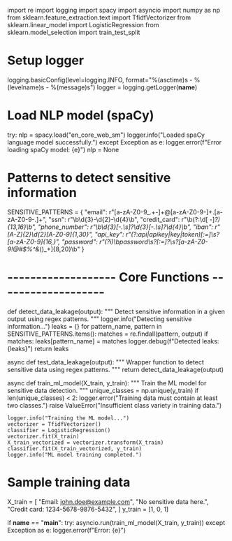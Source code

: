 import re
import logging
import spacy
import asyncio
import numpy as np
from sklearn.feature_extraction.text import TfidfVectorizer
from sklearn.linear_model import LogisticRegression
from sklearn.model_selection import train_test_split

# Setup logger
logging.basicConfig(level=logging.INFO, format="%(asctime)s - %(levelname)s - %(message)s")
logger = logging.getLogger(__name__)

# Load NLP model (spaCy)
try:
    nlp = spacy.load("en_core_web_sm")
    logger.info("Loaded spaCy language model successfully.")
except Exception as e:
    logger.error(f"Error loading spaCy model: {e}")
    nlp = None

# Patterns to detect sensitive information
SENSITIVE_PATTERNS = {
    "email": r"[a-zA-Z0-9_.+-]+@[a-zA-Z0-9-]+\.[a-zA-Z0-9-.]+",
    "ssn": r"\b\d{3}-\d{2}-\d{4}\b",
    "credit_card": r"\b(?:\d[ -]*?){13,16}\b",
    "phone_number": r"\b\d{3}[-.\s]?\d{3}[-.\s]?\d{4}\b",
    "iban": r"[A-Z]{2}\d{2}[A-Z0-9]{1,30}",
    "api_key": r"(?:api|apikey|key|token)[:=]\s?[a-zA-Z0-9]{16,}",
    "password": r"(?i)\bpassword\s?[:=]?\s?[a-zA-Z0-9!@#$%^&*()_+]{8,20}\b"
}

# ------------------- Core Functions -------------------

def detect_data_leakage(output):
    """
    Detect sensitive information in a given output using regex patterns.
    """
    logger.info("Detecting sensitive information...")
    leaks = {}
    for pattern_name, pattern in SENSITIVE_PATTERNS.items():
        matches = re.findall(pattern, output)
        if matches:
            leaks[pattern_name] = matches
    logger.debug(f"Detected leaks: {leaks}")
    return leaks

async def test_data_leakage(output):
    """
    Wrapper function to detect sensitive data using regex patterns.
    """
    return detect_data_leakage(output)

async def train_ml_model(X_train, y_train):
    """
    Train the ML model for sensitive data detection.
    """
    unique_classes = np.unique(y_train)
    if len(unique_classes) < 2:
        logger.error("Training data must contain at least two classes.")
        raise ValueError("Insufficient class variety in training data.")

    logger.info("Training the ML model...")
    vectorizer = TfidfVectorizer()
    classifier = LogisticRegression()
    vectorizer.fit(X_train)
    X_train_vectorized = vectorizer.transform(X_train)
    classifier.fit(X_train_vectorized, y_train)
    logger.info("ML model training completed.")

# Sample training data
X_train = [
    "Email: john.doe@example.com",
    "No sensitive data here.",
    "Credit card: 1234-5678-9876-5432",
]
y_train = [1, 0, 1]

if __name__ == "__main__":
    try:
        asyncio.run(train_ml_model(X_train, y_train))
    except Exception as e:
        logger.error(f"Error: {e}")

